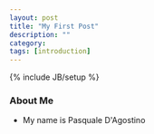 ```yaml
---
layout: post
title: "My First Post"
description: ""
category: 
tags: [introduction]
---
```

{% include JB/setup %}

### About Me

- My name is Pasquale D'Agostino
